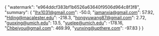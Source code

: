 {
    "watermark": "e964ddcf383bf1b6526a63640f9506d964c8f3f8", 
    "summary": {
        "lhx1031@gmail.com": -50.0, 
        "iamanxia@gmail.com": 57.92, 
        "Hding@macalester.edu": -218.3, 
        "hongyuwang87@gmail.com": 2.72, 
        "guoxing@umich.edu": 13.5, 
        "yuelee@umich.edu": -178.16, 
        "Chbeiyou@gmail.com": 469.99, 
        "yunxing@upthere.com": -97.83
    }
}